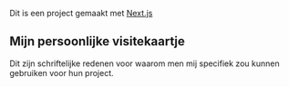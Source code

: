 Dit is een project gemaakt met [Next.js](https://nextjs.org/)

## Mijn persoonlijke visitekaartje
Dit zijn schriftelijke redenen voor waarom men mij specifiek zou kunnen gebruiken voor hun project.